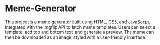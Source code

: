 # Meme-Generator
This project is a meme generator built using HTML, CSS, and JavaScript, integrated with the Imgflip API to fetch meme templates. Users can select a template, add top and bottom text, and generate a preview. The meme can then be downloaded as an image, styled with a user-friendly interface.
